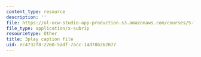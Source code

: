 ```yaml
---
content_type: resource
description: ''
file: https://ol-ocw-studio-app-production.s3.amazonaws.com/courses/5-112-principles-of-chemical-science-fall-2005/ec4732f822605adf7acc14d78b262077_LRFbAo-RIIU.srt
file_type: application/x-subrip
resourcetype: Other
title: 3play caption file
uid: ec4732f8-2260-5adf-7acc-14d78b262077
---
```

